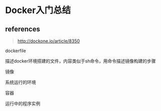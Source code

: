 # Docker入门总结

## references

>  http://dockone.io/article/8350 

dockerfile

描述docker环境搭建的文件，内容类似于sh命令，用命令描述镜像构建的步骤

镜像

系统运行的环境

容器

运行中的程序实例
